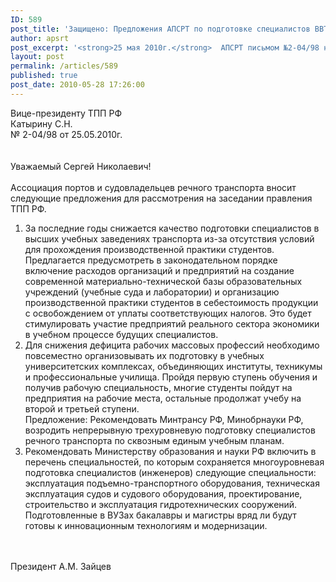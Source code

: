 ```yaml
---
ID: 589
post_title: 'Защищено: Предложения АПСРТ по подготовке специалистов ВВТ'
author: apsrt
post_excerpt: '<strong>25 мая 2010г.</strong>  АПСРТ письмом №2-04/98 на имя вице-президента ТПП РФ Катырина С.Н. внесла   предложения по подготовке специалистов внутреннего водного транспорта'
layout: post
permalink: /articles/589
published: true
post_date: 2010-05-28 17:26:00
---
```

Вице-президенту ТПП РФ<br />
Катырину С.Н.<br />
№ 2-04/98 от 25.05.2010г.<br />
<br />
<br />
Уважаемый Сергей Николаевич!<br />
<br />
Ассоциация портов и судовладельцев речного транспорта вносит следующие  предложения для рассмотрения на заседании правления ТПП РФ.<br />
1.	 За последние годы снижается качество подготовки специалистов в высших учебных заведениях  транспорта из-за  отсутствия условий для прохождения  производственной практики студентов.<br />
Предлагается предусмотреть  в законодательном порядке  включение расходов организаций и предприятий на создание современной материально-технической базы  образовательных учреждений (учебные суда и лаборатории) и организацию производственной практики студентов в себестоимость продукции с освобождением  от уплаты соответствующих налогов. Это будет стимулировать участие предприятий  реального сектора экономики в учебном процессе будущих  специалистов.<br />
2.	 Для снижения дефицита рабочих  массовых профессий необходимо повсеместно организовывать их подготовку в учебных   университетских комплексах, объединяющих институты, техникумы и профессиональные училища. Пройдя первую ступень обучения и получив рабочую специальность, многие студенты пойдут на предприятия на  рабочие места, остальные продолжат учебу на  второй и третьей ступени.<br />
Предложение: Рекомендовать Минтрансу РФ, Минобрнауки РФ, возродить  непрерывную  трехуровневую подготовку специалистов речного  транспорта по сквозным единым учебным планам.<br />
3.	 Рекомендовать Министерству образования и науки РФ включить в перечень специальностей, по которым  сохраняется многоуровневая подготовка специалистов (инженеров)  следующие специальности: эксплуатация подъемно-транспортного оборудования, техническая эксплуатация судов  и судового оборудования, проектирование, строительство и эксплуатация гидротехнических сооружений.<br />
Подготовленные в ВУЗах бакалавры и магистры вряд ли будут готовы к инновационным  технологиям и модернизации.<br />
<br />
<br />
Президент                                                                                                                                             А.М. Зайцев